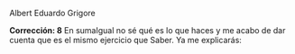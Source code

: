 Albert Eduardo Grigore

**Corrección: 8** En sumaIgual no sé qué es lo que haces y me acabo de dar cuenta que es el mismo ejercicio que Saber. Ya me explicarás:
